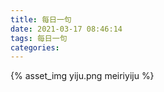 ```yaml
---
title: 每日一句
date: 2021-03-17 08:46:14
tags: 每日一句
categories:
---
```

{% asset_img yiju.png meiriyiju %}
